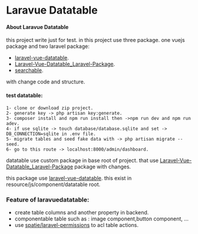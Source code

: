 # Laravue Datatable

#### About Laravue Datatable

this project write just for test. in this project use three package. one vuejs package and two laravel package:

- [laravel-vue-datatable](https://github.com/jamesdordoy/laravel-vue-datatable).
- [Laravel-Vue-Datatable_Laravel-Package](https://github.com/jamesdordoy/Laravel-Vue-Datatable_Laravel-Package).
- [searchable](https://github.com/nicolaslopezj/searchable).

with change code and structure.

#### test datatable:
```
1- clone or download zip project.
2- generate key -> php artisan key:generate.
3- composer install and npm run install then ->npm run dev and npm run adev.
4- if use sqlite -> touch database/database.sqlite and set -> DB_CONNECTION=sqlite in .env file.
5- migrate tables and seed fake data with -> php artisan migrate --seed.
6- go to this route -> localhost:8000/admin/dashboard.
```

datatable use custom package in base root of project. that use [Laravel-Vue-Datatable_Laravel-Package](https://github.com/jamesdordoy/Laravel-Vue-Datatable_Laravel-Package) package with changes.

this package use [laravel-vue-datatable](https://github.com/jamesdordoy/laravel-vue-datatable).
this exist in resource/js/component/datatable root.


### Feature of laravuedatatable:

- create table columns and another property in backend.
- componentable table such as : image component,button component, ...
- use [spatie/laravel-permissions](https://github.com/spatie/laravel-permission) to acl table actions.

